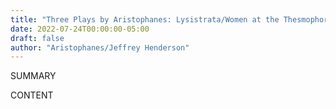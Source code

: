 ```yaml
---
title: "Three Plays by Aristophanes: Lysistrata/Women at the Thesmophoria/Assemblywomen"
date: 2022-07-24T00:00:00-05:00
draft: false
author: "Aristophanes/Jeffrey Henderson"
---
```


SUMMARY

<!--more-->

CONTENT